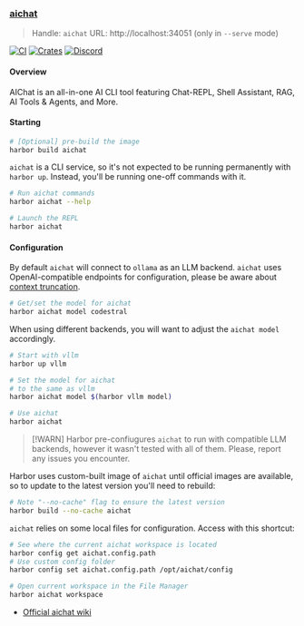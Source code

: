 ### [aichat](https://github.com/sigoden/aichat)

> Handle: `aichat`
> URL: http://localhost:34051 (only in `--serve` mode)

[![CI](https://github.com/sigoden/aichat/actions/workflows/ci.yaml/badge.svg)](https://github.com/sigoden/aichat/actions/workflows/ci.yaml)
[![Crates](https://img.shields.io/crates/v/aichat.svg)](https://crates.io/crates/aichat)
[![Discord](https://img.shields.io/discord/1226737085453701222?label=Discord)](https://discord.gg/mr3ZZUB9hG)

#### Overview

AIChat is an all-in-one AI CLI tool featuring Chat-REPL, Shell Assistant, RAG, AI Tools & Agents, and More.

#### Starting

```bash
# [Optional] pre-build the image
harbor build aichat
```

`aichat` is a CLI service, so it's not expected to be running permanently with `harbor up`. Instead, you'll be running one-off commands with it.

```bash
# Run aichat commands
harbor aichat --help

# Launch the REPL
harbor aichat
```

#### Configuration

By default `aichat` will connect to `ollama` as an LLM backend. `aichat` uses OpenAI-compatible endpoints for configuration, please be aware about [context truncation](./Compatibility.md#ollama---truncated-input).

```bash
# Get/set the model for aichat
harbor aichat model codestral
```

When using different backends, you will want to adjust the `aichat model` accordingly.

```bash
# Start with vllm
harbor up vllm

# Set the model for aichat
# to the same as vllm
harbor aichat model $(harbor vllm model)

# Use aichat
harbor aichat
```

> [!WARN]
> Harbor pre-confiugures `aichat` to run with compatible LLM backends, however it wasn't tested with all of them. Please, report any issues you encounter.

Harbor uses custom-built image of `aichat` until official images are available, so to update to the latest version you'll need to rebuild:

```bash
# Note "--no-cache" flag to ensure the latest version
harbor build --no-cache aichat
```

`aichat` relies on some local files for configuration. Access with this shortcut:

```bash
# See where the current aichat workspace is located
harbor config get aichat.config.path
# Use custom config folder
harbor config set aichat.config.path /opt/aichat/config

# Open current workspace in the File Manager
harbor aichat workspace
```

- [Official aichat wiki](https://github.com/sigoden/aichat/wiki)
